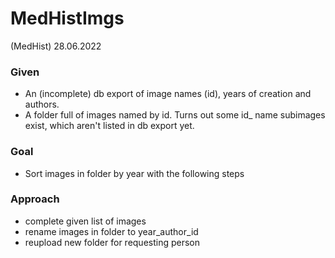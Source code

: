 # MedHistImgs
(MedHist) 28.06.2022

### Given
- An (incomplete) db export of image names (id), years of creation and authors.
- A folder full of images named by id. Turns out some id_<number> name subimages exist, which aren't listed in db export yet.

### Goal
- Sort images in folder by year with the following steps
  
### Approach
- complete given list of images 
- rename images in folder to year_author_id
- reupload new folder for requesting person
